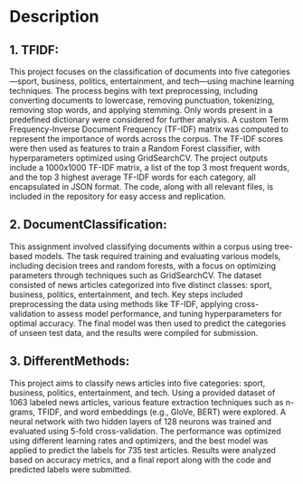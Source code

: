 # Description

## 1. TFIDF:
This project focuses on the classification of documents into five categories—sport, business, politics, entertainment, and tech—using machine learning techniques. The process begins with text preprocessing, including converting documents to lowercase, removing punctuation, tokenizing, removing stop words, and applying stemming. Only words present in a predefined dictionary were considered for further analysis. A custom Term Frequency-Inverse Document Frequency (TF-IDF) matrix was computed to represent the importance of words across the corpus. The TF-IDF scores were then used as features to train a Random Forest classifier, with hyperparameters optimized using GridSearchCV. The project outputs include a 1000x1000 TF-IDF matrix, a list of the top 3 most frequent words, and the top 3 highest average TF-IDF words for each category, all encapsulated in JSON format. The code, along with all relevant files, is included in the repository for easy access and replication.

## 2. DocumentClassification:
This assignment involved classifying documents within a corpus using tree-based models. The task required training and evaluating various models, including decision trees and random forests, with a focus on optimizing parameters through techniques such as GridSearchCV. The dataset consisted of news articles categorized into five distinct classes: sport, business, politics, entertainment, and tech. Key steps included preprocessing the data using methods like TF-IDF, applying cross-validation to assess model performance, and tuning hyperparameters for optimal accuracy. The final model was then used to predict the categories of unseen test data, and the results were compiled for submission.

## 3. DifferentMethods:
This project aims to classify news articles into five categories: sport, business, politics, entertainment, and tech. Using a provided dataset of 1063 labeled news articles, various feature extraction techniques such as n-grams, TFIDF, and word embeddings (e.g., GloVe, BERT) were explored. A neural network with two hidden layers of 128 neurons was trained and evaluated using 5-fold cross-validation. The performance was optimized using different learning rates and optimizers, and the best model was applied to predict the labels for 735 test articles. Results were analyzed based on accuracy metrics, and a final report along with the code and predicted labels were submitted.
